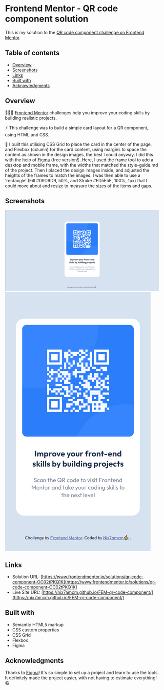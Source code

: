 # Frontend Mentor - QR code component solution

This is my solution to the [QR code component challenge on Frontend Mentor](https://www.frontendmentor.io/challenges/qr-code-component-iux_sIO_H).


## Table of contents

- [Overview](#overview)
- [Screenshots](#screenshot)
- [Links](#links)
- [Built with](#built-with)
- [Acknowledgments](#acknowledgments)


## Overview

👩🏻‍💻 [Frontend Mentor](www.frontendmentor.io) challenges help you improve your coding skills by building realistic projects.

⚡ This challenge was to build a simple card layout for a QR component, using HTML and CSS.

🚀 I built this utilising CSS Grid to place the card in the center of the page, and Flexbox (column) for the card content, using margins to space the content as shown in the design images, the best I could anyway. I did this with the help of [Figma](https://www.figma.com/files/recent?fuid=1235937686138041576) (free version!). Here, I used the frame tool to add a desktop and mobile frame, with the widths that matched the style-guide.md of the project. Then I placed the design images inside, and adjusted the heights of the frames to match the images. I was then able to use a 'rectangle' (Fill #D9D9D9, 50%, and Stroke #FD5E5E, 100%, 1px) that I could move about and resize to measure the sizes of the items and gaps.


## Screenshots

![](/solution-snaps/desktop.png)
![](/solution-snaps/mobile.png)


## Links

- Solution URL: [https://www.frontendmentor.io/solutions/qr-code-component-OC02tPKQ1K](https://www.frontendmentor.io/solutions/qr-code-component-OC02tPKQ1K)
- Live Site URL: [https://nix7amcm.github.io/FEM-qr-code-component/](https://nix7amcm.github.io/FEM-qr-code-component/)


## Built with

- Semantic HTML5 markup
- CSS custom properties
- CSS Grid
- Flexbox
- Figma


## Acknowledgments

Thanks to [Figma](https://www.figma.com/files/recent?fuid=1235937686138041576)! It's so simple to set up a project and learn to use the tools. It definitely made the project easier, with not having to estimate everything! 😃